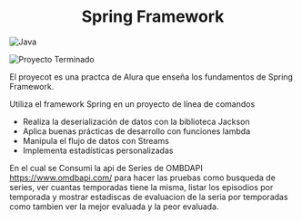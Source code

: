 <h1 align="center"> Spring Framework </h1>

![Java](https://img.shields.io/badge/java-%23ED8B00.svg?style=for-the-badge&logo=openjdk&logoColor=black)

![Proyecto Terminado](https://img.shields.io/badge/Estado-Proyecto%20Terminado-brightgreen)

El proyecot es una practca de Alura que enseña los fundamentos de Spring Framework.

Utiliza el framework Spring en un proyecto de línea de comandos
- Realiza la deserialización de datos con la biblioteca Jackson
- Aplica buenas prácticas de desarrollo con funciones lambda
- Manipula el flujo de datos con Streams
- Implementa estadísticas personalizadas

En el cual se Consumi la api de Series de OMBDAPI https://www.omdbapi.com/ para hacer las pruebas como busqueda de series, ver cuantas temporadas tiene la misma, listar los episodios por temporada y mostrar estadiscas de evaluacion de la seria por temporadas como tambien ver la mejor evaluada y la peor evaluada.
